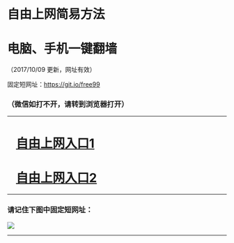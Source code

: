 ﻿# 自由上网简易方法

# 电脑、手机一键翻墙

（2017/10/09 更新，网址有效）

固定短网址：https://git.io/free99

### （微信如打不开，请转到浏览器打开）


***





# &nbsp;&nbsp; <a href="http://ft1595011348.fwq-tz-1001.info/fwqtz01.html?t=100900128895 " target="_blank">自由上网入口1</a>
# &nbsp;&nbsp; <a href="http://ft2454323918.fwq-tz-1002.info/fwqtz02.html?t=10090014035 " target="_blank">自由上网入口2</a>
***

### 请记住下图中固定短网址：

<img src="https://s3-us-west-2.amazonaws.com/fwq-1001/yjfq-20170905okok.png" /> 


***

